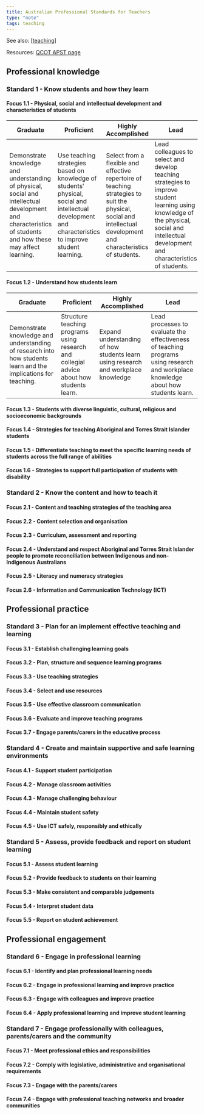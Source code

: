 ```yaml
---
title: Australian Professional Standards for Teachers
type: "note"
tags: teaching
---
```


See also: [[teaching]]

Resources: [QCOT APST page](https://www.qct.edu.au/standards-and-conduct/professional-standards)

## Professional knowledge

### Standard 1 - Know students and how they learn

#### Focus 1.1 - Physical, social and intellectual development and characteristics of students

| Graduate | Proficient | Highly Accomplished | Lead |
| --- | --- | --- | --- |
| Demonstrate knowledge and understanding of physical, social and intellectual development and characteristics of students and how these may affect learning. | Use teaching strategies based on knowledge of students’ physical, social and intellectual development and characteristics to improve student learning. | Select from a flexible and effective repertoire of teaching strategies to suit the physical, social and intellectual development and characteristics of students. | Lead colleagues to select and develop teaching strategies to improve student learning using knowledge of the physical, social and intellectual development and characteristics of students. |

#### Focus 1.2 - Understand how students learn

| Graduate | Proficient | Highly Accomplished | Lead |
| --- | --- | --- | --- |
| Demonstrate knowledge and understanding of research into how students learn and the implications for teaching. | Structure teaching programs using research and collegial advice about how students learn. | Expand understanding of how students learn using research and workplace knowledge | Lead processes to evaluate the effectiveness of teaching programs using research and workplace knowledge about how students learn. |

#### Focus 1.3 - Students with diverse linguistic, cultural, religious and socioeconomic backgrounds

#### Focus 1.4 - Strategies for teaching Aboriginal and Torres Strait Islander students

#### Focus 1.5 - Differentiate teaching to meet the specific learning needs of students across the full range of abilities

#### Focus 1.6 - Strategies to support full participation of students with disability

### Standard 2 - Know the content and how to teach it

#### Focus 2.1 - Content and teaching strategies of the teaching area

#### Focus 2.2 - Content selection and organisation

#### Focus 2.3 - Curriculum, assessment and reporting

#### Focus 2.4 - Understand and respect Aboriginal and Torres Strait Islander people to promote reconciliation between Indigenous and non-Indigenous Australians

#### Focus 2.5 - Literacy and numeracy strategies

#### Focus 2.6 - Information and Communication Technology (ICT)

## Professional practice

### Standard 3 - Plan for an implement effective teaching and learning

#### Focus 3.1 - Establish challenging learning goals

#### Focus 3.2 - Plan, structure and sequence learning programs

#### Focus 3.3 - Use teaching strategies

#### Focus 3.4 - Select and use resources

#### Focus 3.5 - Use effective classroom communication

#### Focus 3.6 - Evaluate and improve teaching programs

#### Focus 3.7 - Engage parents/carers in the educative process

### Standard 4 - Create and maintain supportive and safe learning environments

#### Focus 4.1 - Support student participation

#### Focus 4.2 - Manage classroom activities

#### Focus 4.3 - Manage challenging behaviour

#### Focus 4.4 - Maintain student safety

#### Focus 4.5 - Use ICT safely, responsibly and ethically

### Standard 5 - Assess, provide feedback and report on student learning

#### Focus 5.1 - Assess student learning

#### Focus 5.2 - Provide feedback to students on their learning

#### Focus 5.3 - Make consistent and comparable judgements

#### Focus 5.4 - Interpret student data

#### Focus 5.5 - Report on student achievement

## Professional engagement

### Standard 6 - Engage in professional learning

#### Focus 6.1 - Identify and plan professional learning needs

#### Focus 6.2 - Engage in professional learning and improve practice

#### Focus 6.3 - Engage with colleagues and improve practice

#### Focus 6.4 - Apply professional learning and improve student learning

### Standard 7 - Engage professionally with colleagues, parents/carers and the community

#### Focus 7.1 - Meet professional ethics and responsibilities

#### Focus 7.2 - Comply with legislative, administrative and organisational requirements

#### Focus 7.3 - Engage with the parents/carers

#### Focus 7.4 - Engage with professional teaching networks and broader communities

[//begin]: # "Autogenerated link references for markdown compatibility"
[teaching]: teaching "Teaching"
[//end]: # "Autogenerated link references"